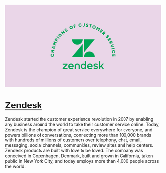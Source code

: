 [![Visit Zendesk](imagePreview.png)](https://zendesk.com)

# [Zendesk](https://zendesk.com)

Zendesk started the customer experience revolution in 2007 by enabling any business around the world to take their customer service online. Today, Zendesk is the champion of great service everywhere for everyone, and powers billions of conversations, connecting more than 100,000 brands with hundreds of millions of customers over telephony, chat, email, messaging, social channels, communities, review sites and help centers. Zendesk products are built with love to be loved. The company was conceived in Copenhagen, Denmark, built and grown in California, taken public in New York City, and today employs more than 4,000 people across the world.

